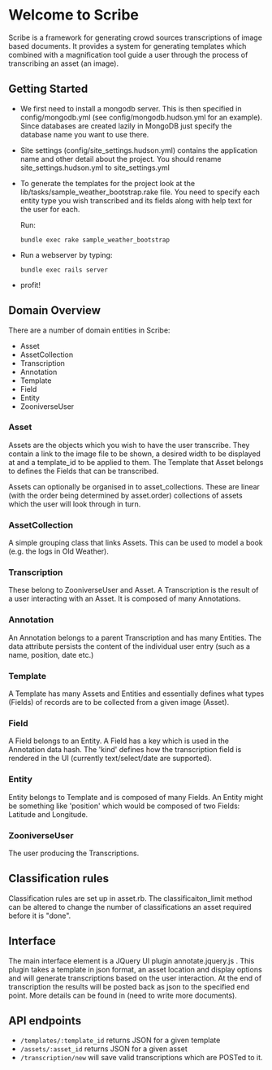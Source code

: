 # Welcome to Scribe

Scribe is a framework for generating crowd sources transcriptions of image based documents.
It provides a system for generating templates which combined with a magnification tool guide 
a user through the process of transcribing an asset (an image). 

## Getting Started

- We first need to install a mongodb server. This is then specified in config/mongodb.yml (see config/mongodb.hudson.yml for an example). Since databases are created lazily in MongoDB just specify the database name you want to use there.

- Site settings (config/site_settings.hudson.yml) contains the application name and other detail about the project. You should rename site_settings.hudson.yml to site_settings.yml

- To generate the templates for the project look at the lib/tasks/sample_weather_bootstrap.rake file. You need to specify each entity type you wish transcribed and its fields along with help text for the user for each.

  Run:

  `bundle exec rake sample_weather_bootstrap`

- Run a webserver by typing:

  `bundle exec rails server`

- profit!

## Domain Overview

There are a number of domain entities in Scribe:

- Asset
- AssetCollection
- Transcription
- Annotation
- Template
- Field
- Entity
- ZooniverseUser

### Asset

Assets are the objects which you wish to have the user transcribe. They contain a link to the image file to be shown, a desired width to be displayed at and a template_id to be applied to them. The Template that Asset belongs to defines the Fields that can be transcribed.

Assets can optionally be organised in to asset_collections. These are linear (with the order being determined by asset.order) collections of assets which the user will look through in turn.

### AssetCollection

A simple grouping class that links Assets. This can be used to model a book (e.g. the logs in Old Weather).

### Transcription

These belong to ZooniverseUser and Asset. A Transcription is the result of a user interacting with an Asset. It is composed of many Annotations.

### Annotation

An Annotation belongs to a parent Transcription and has many Entities. The data attribute persists the content of the individual user entry (such as a name, position, date etc.)

### Template

A Template has many Assets and Entities and essentially defines what types (Fields) of records are to be collected from a given image (Asset).

### Field

A Field belongs to an Entity. A Field has a key which is used in the Annotation data hash. The 'kind' defines how the transcription field is rendered in the UI (currently text/select/date are supported).

### Entity

Entity belongs to Template and is composed of many Fields. An Entity might be something like 'position' which would be composed of two Fields: Latitude and Longitude.

### ZooniverseUser

The user producing the Transcriptions.

## Classification rules

Classification rules are set up in asset.rb. The classificaiton_limit method can be altered to change the number of classifications an asset required before it is "done". 

## Interface

The main interface element is a JQuery UI plugin annotate.jquery.js . This plugin takes a template in json format, an asset location and display options and will generate transcriptions based on the user interaction. At the end of transcription the results will be posted back as json to the specified end point. More details can be found in (need to write more documents).

## API endpoints

- `/templates/:template_id` returns JSON for a given template
- `/assets/:asset_id` returns JSON for a given asset
- `/transcription/new` will save valid transcriptions which are POSTed to it.